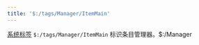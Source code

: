 ```yaml
---
title: '$:/tags/Manager/ItemMain'
---
```


[系统标签](SystemTags) `$:/tags/Manager/ItemMain` 标识条目管理器。$:/Manager